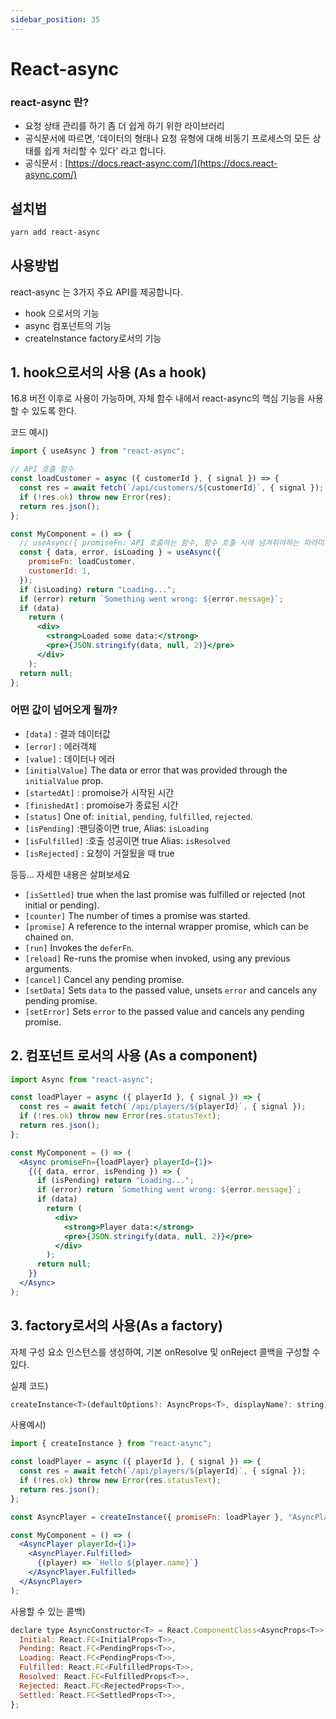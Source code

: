 ```yaml
---
sidebar_position: 35
---
```

# React-async

### react-async 란?

- 요청 상태 관리를 하기 좀 더 쉽게 하기 위한 라이브러리
- 공식문서에 따르면, '데이터의 형태나 요청 유형에 대해 비동기 프로세스의 모든 상태를 쉽게 처리할 수 있다' 라고 합니다.
- 공식문서 : [https://docs.react-async.com/](https://docs.react-async.com/)




## 설치법

```bash
yarn add react-async
```




## 사용방법

react-async 는 3가지 주요 API를 제공합니다.

- hook 으로서의 기능
- async 컴포넌트의 기능
- createInstance factory로서의 기능




## 1. hook으로서의 사용 (As a hook)

16.8 버전 이후로 사용이 가능하며, 자체 함수 내에서 react-async의 핵심 기능을 사용할 수 있도록 한다.

코드 예시)

```jsx
import { useAsync } from "react-async";

// API 호출 함수
const loadCustomer = async ({ customerId }, { signal }) => {
  const res = await fetch(`/api/customers/${customerId}`, { signal });
  if (!res.ok) throw new Error(res);
  return res.json();
};

const MyComponent = () => {
  // useAsync({ promiseFn: API 호출하는 함수, 함수 호출 시에 넘겨줘야하는 파라미터 필드와 값})
  const { data, error, isLoading } = useAsync({
    promiseFn: loadCustomer,
    customerId: 1,
  });
  if (isLoading) return "Loading...";
  if (error) return `Something went wrong: ${error.message}`;
  if (data)
    return (
      <div>
        <strong>Loaded some data:</strong>
        <pre>{JSON.stringify(data, null, 2)}</pre>
      </div>
    );
  return null;
};
```




### 어떤 값이 넘어오게 될까?



- `[data]` : 결과 데이터값
- `[error]` : 에러객체
- `[value]` : 데이터나 에러
- `[initialValue]` The data or error that was provided through the `initialValue` prop.
- `[startedAt]` : promoise가 시작된 시간
- `[finishedAt]` : promoise가 종료된 시간
- `[status]` One of: `initial`, `pending`, `fulfilled`, `rejected`.
- `[isPending]` :팬딩중이면 true, Alias: `isLoading`
- `[isFulfilled]` :호출 성공이면 true Alias: `isResolved`
- `[isRejected]` : 요청이 거절됬을 때 true

등등... 자세한 내용은 살펴보세요

- `[isSettled]` true when the last promise was fulfilled or rejected (not initial or pending).
- `[counter]` The number of times a promise was started.
- `[promise]` A reference to the internal wrapper promise, which can be chained on.
- `[run]` Invokes the `deferFn`.
- `[reload]` Re-runs the promise when invoked, using any previous arguments.
- `[cancel]` Cancel any pending promise.
- `[setData]` Sets `data` to the passed value, unsets `error` and cancels any pending promise.
- `[setError]` Sets `error` to the passed value and cancels any pending promise.




## 2. 컴포넌트 로서의 사용 (As a component)

```jsx
import Async from "react-async";

const loadPlayer = async ({ playerId }, { signal }) => {
  const res = await fetch(`/api/players/${playerId}`, { signal });
  if (!res.ok) throw new Error(res.statusText);
  return res.json();
};

const MyComponent = () => (
  <Async promiseFn={loadPlayer} playerId={1}>
    {({ data, error, isPending }) => {
      if (isPending) return "Loading...";
      if (error) return `Something went wrong: ${error.message}`;
      if (data)
        return (
          <div>
            <strong>Player data:</strong>
            <pre>{JSON.stringify(data, null, 2)}</pre>
          </div>
        );
      return null;
    }}
  </Async>
);
```




## 3. factory로서의 사용(As a factory)

자체 구성 요소 인스턴스를 생성하여, 기본 onResolve 및 onReject 콜백을 구성할 수 있다.

실제 코드)

```jsx
createInstance<T>(defaultOptions?: AsyncProps<T>, displayName?: string)
```

사용예시)

```jsx
import { createInstance } from "react-async";

const loadPlayer = async ({ playerId }, { signal }) => {
  const res = await fetch(`/api/players/${playerId}`, { signal });
  if (!res.ok) throw new Error(res.statusText);
  return res.json();
};

const AsyncPlayer = createInstance({ promiseFn: loadPlayer }, "AsyncPlayer");

const MyComponent = () => (
  <AsyncPlayer playerId={1}>
    <AsyncPlayer.Fulfilled>
      {(player) => `Hello ${player.name}`}
    </AsyncPlayer.Fulfilled>
  </AsyncPlayer>
);
```

사용할 수 있는 콜백)

```jsx
declare type AsyncConstructor<T> = React.ComponentClass<AsyncProps<T>> & {
  Initial: React.FC<InitialProps<T>>,
  Pending: React.FC<PendingProps<T>>,
  Loading: React.FC<PendingProps<T>>,
  Fulfilled: React.FC<FulfilledProps<T>>,
  Resolved: React.FC<FulfilledProps<T>>,
  Rejected: React.FC<RejectedProps<T>>,
  Settled: React.FC<SettledProps<T>>,
};
```
